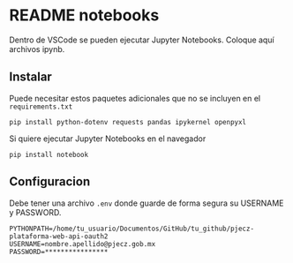 # README notebooks

Dentro de VSCode se pueden ejecutar Jupyter Notebooks. Coloque aquí archivos ipynb.

## Instalar

Puede necesitar estos paquetes adicionales que no se incluyen en el `requirements.txt`

    pip install python-dotenv requests pandas ipykernel openpyxl

Si quiere ejecutar Jupyter Notebooks en el navegador

    pip install notebook

## Configuracion

Debe tener una archivo `.env` donde guarde de forma segura su USERNAME y PASSWORD.

    PYTHONPATH=/home/tu_usuario/Documentos/GitHub/tu_github/pjecz-plataforma-web-api-oauth2
    USERNAME=nombre.apellido@pjecz.gob.mx
    PASSWORD=****************
